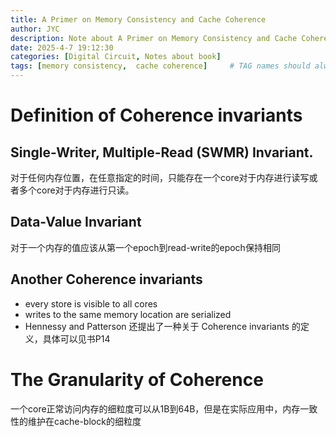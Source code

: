 ```yaml
---
title: A Primer on Memory Consistency and Cache Coherence
author: JYC
description: Note about A Primer on Memory Consistency and Cache Coherence
date: 2025-4-7 19:12:30 
categories: [Digital Circuit, Notes about book]
tags: [memory consistency,  cache coherence]     # TAG names should always be lowercase
--- 
```



# Definition of Coherence invariants

## Single-Writer, Multiple-Read (SWMR) Invariant.

对于任何内存位置，在任意指定的时间，只能存在一个core对于内存进行读写或者多个core对于内存进行只读。

## Data-Value Invariant

对于一个内存的值应该从第一个epoch到read-write的epoch保持相同 

## Another Coherence invariants

- every store is visible to all cores
- writes to the same memory location are serialized 
- Hennessy and Patterson 还提出了一种关于 Coherence invariants 的定义，具体可以见书P14


# The Granularity of Coherence

一个core正常访问内存的细粒度可以从1B到64B，但是在实际应用中，内存一致性的维护在cache-block的细粒度
